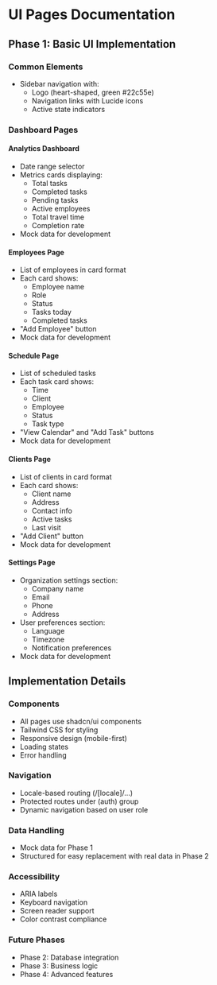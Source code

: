 # UI Pages Documentation

## Phase 1: Basic UI Implementation

### Common Elements

- Sidebar navigation with:
  - Logo (heart-shaped, green #22c55e)
  - Navigation links with Lucide icons
  - Active state indicators

### Dashboard Pages

#### Analytics Dashboard

- Date range selector
- Metrics cards displaying:
  - Total tasks
  - Completed tasks
  - Pending tasks
  - Active employees
  - Total travel time
  - Completion rate
- Mock data for development

#### Employees Page

- List of employees in card format
- Each card shows:
  - Employee name
  - Role
  - Status
  - Tasks today
  - Completed tasks
- "Add Employee" button
- Mock data for development

#### Schedule Page

- List of scheduled tasks
- Each task card shows:
  - Time
  - Client
  - Employee
  - Status
  - Task type
- "View Calendar" and "Add Task" buttons
- Mock data for development

#### Clients Page

- List of clients in card format
- Each card shows:
  - Client name
  - Address
  - Contact info
  - Active tasks
  - Last visit
- "Add Client" button
- Mock data for development

#### Settings Page

- Organization settings section:
  - Company name
  - Email
  - Phone
  - Address
- User preferences section:
  - Language
  - Timezone
  - Notification preferences
- Mock data for development

## Implementation Details

### Components

- All pages use shadcn/ui components
- Tailwind CSS for styling
- Responsive design (mobile-first)
- Loading states
- Error handling

### Navigation

- Locale-based routing (/[locale]/...)
- Protected routes under (auth) group
- Dynamic navigation based on user role

### Data Handling

- Mock data for Phase 1
- Structured for easy replacement with real data in Phase 2

### Accessibility

- ARIA labels
- Keyboard navigation
- Screen reader support
- Color contrast compliance

### Future Phases

- Phase 2: Database integration
- Phase 3: Business logic
- Phase 4: Advanced features
